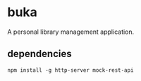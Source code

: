 # buka

A personal library management application.

## dependencies

`npm install -g http-server mock-rest-api`
